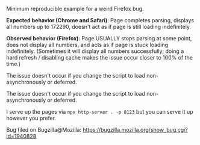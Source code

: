 Minimum reproducible example for a weird Firefox bug.

**Expected behavior (Chrome and Safari)**: Page completes parsing, displays all numbers up to 172290, doesn't act as if page is still loading indefinitely.

**Observed behavior (Firefox)**: Page USUALLY stops parsing at some point, does not display all numbers, and acts as if page is stuck loading indefinitely. (Sometimes it will display all numbers successfully; doing a hard refresh / disabling cache makes the issue occur closer to 100% of the time.)

The issue doesn't occur if you change the script to load non-asynchronously or deferred.

The issue doesn't occur if you change the script to load non-asynchronously or deferred.

I serve up the pages via `npx http-server . -p 8123` but you can serve it up however you prefer.

Bug filed on Bugzilla@Mozilla: https://bugzilla.mozilla.org/show_bug.cgi?id=1940828
